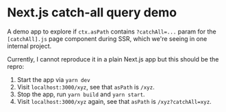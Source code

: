 # Next.js catch-all query demo

A demo app to explore if `ctx.asPath` contains `?catchAll=...` param for the `[catchAll].js` page component during SSR, which we're seeing in one internal project.

Currently, I cannot reproduce it in a plain Next.js app but this should be the repro:

1. Start the app via `yarn dev`
2. Visit `localhost:3000/xyz`, see that `asPath` is `/xyz`.
3. Stop the app, run `yarn build` and `yarn start`.
4. Visit `localhost:3000/xyz` again, see that `asPath` is `/xyz?catchAll=xyz`.
